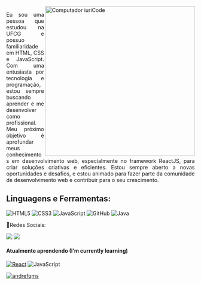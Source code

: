 <img src="https://raw.githubusercontent.com/MicaelliMedeiros/micaellimedeiros/master/image/computer-illustration.png" min-width="400px" max-width="400px" width="400px" align="right" alt="Computador iuriCode">

<p align="justify" > 
Eu sou uma pessoa que estudou na UFCG e possuo familiaridade em HTML, CSS e JavaScript. Com uma entusiasta por tecnologia e programação, estou sempre buscando aprender e me desenvolver como profissional. Meu próximo objetivo é aprofundar meus conhecimentos em desenvolvimento web, especialmente no framework ReactJS, para criar soluções criativas e eficientes. Estou sempre aberto a novas oportunidades e desafios, e estou animado para fazer parte da comunidade de desenvolvimento web e contribuir para o seu crescimento.
</p>

## **Linguagens e Ferramentas:**  

![HTML5](https://img.shields.io/static/v1?style=flat-square&message=HTML5&color=E34F26&logo=HTML5&logoColor=FFFFFF&label=)
![CSS3](https://img.shields.io/static/v1?style=flat-square&message=CSS3&color=1572B6&logo=CSS3&logoColor=FFFFFF&label=)
![JavaScript](https://img.shields.io/static/v1?style=flat-square&message=JavaScript&color=222222&logo=JavaScript&logoColor=F7DF1E&label=)
![GitHub](https://img.shields.io/static/v1?style=flat-square&message=GitHub&color=181717&logo=GitHub&logoColor=FFFFFF&label=)
![Java](https://img.shields.io/badge/Java-ED8B00?style=flat-square&logo=openjdk&logoColor=white)

 
<p align="left">
💌Redes Sociais:
</p>

<p align="left">

  <a href="https://www.linkedin.com/in/andre-filipe-queiroz999/" alt="Linkedin">
  <img src="https://img.shields.io/badge/-Linkedin-0e76a8?style=flat-square&logo=Linkedin&logoColor=white&link=LINK-DO-SEU-LINKEDIN" /></a>

  <a href="https://letterboxd.com/andrefq99/" align="right">
  <img src="https://img.shields.io/static/v1?style=flat-square&message=Letterboxd&color=222222&logo=Letterboxd&logoColor=00D735&label=" /></a>

#### Atualmente aprendendo (I’m currently learning)
[![React][React.js]][React-url]
![JavaScript](https://img.shields.io/static/v1?style=for-the-badge&message=JavaScript&color=222222&logo=JavaScript&logoColor=F7DF1E&label=)


[React.js]: https://img.shields.io/badge/React-20232A?style=for-the-badge&logo=react&logoColor=61DAFB
[React-url]: https://reactjs.org/

[![andrefqms](https://github-readme-stats.vercel.app/api/top-langs/?username=andrefqms&hide=html&layout=compact&theme=dark)](https://github.com/andrefqms)
